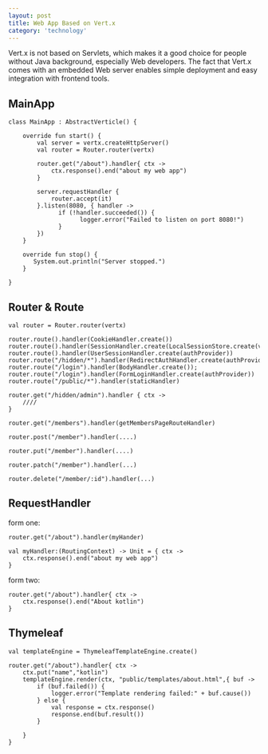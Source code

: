 ```yaml
---
layout: post
title: Web App Based on Vert.x
category: 'technology'
---
```


Vert.x is not based on Servlets, which makes it a good choice for people without Java background, especially Web developers. The fact that Vert.x comes with an embedded Web server enables simple deployment and easy integration with frontend tools.

##  MainApp

```
class MainApp : AbstractVerticle() {

    override fun start() {
        val server = vertx.createHttpServer()
        val router = Router.router(vertx)

        router.get("/about").handler{ ctx ->
            ctx.response().end("about my web app")
        }

        server.requestHandler {
            router.accept(it)
        }.listen(8080, { handler ->
              if (!handler.succeeded()) {
                    logger.error("Failed to listen on port 8080!")
              }
        })
    }

    override fun stop() {
       System.out.println("Server stopped.")
    }

}
```

##  Router & Route

```
val router = Router.router(vertx)

router.route().handler(CookieHandler.create())
router.route().handler(SessionHandler.create(LocalSessionStore.create(vertx)))
router.route().handler(UserSessionHandler.create(authProvider))
router.route("/hidden/*").handler(RedirectAuthHandler.create(authProvider))
router.route("/login").handler(BodyHandler.create());
router.route("/login").handler(FormLoginHandler.create(authProvider))
router.route("/public/*").handler(staticHandler)

router.get("/hidden/admin").handler { ctx ->
    ////
}

router.get("/members").handler(getMembersPageRouteHandler)

router.post("/member").handler(....)

router.put("/member").handler(....)

router.patch("/member").handler(...)

router.delete("/member/:id").handler(...)

```

##  RequestHandler

form one:
```
router.get("/about").handler(myHander)

val myHandler:(RoutingContext) -> Unit = { ctx ->
    ctx.response().end("about my web app")
}
```

form two:

```
router.get("/about").handler{ ctx ->
    ctx.response().end("About kotlin")
}
```

## Thymeleaf

```
val templateEngine = ThymeleafTemplateEngine.create()

router.get("/about").handler{ ctx ->
    ctx.put("name","kotlin")
    templateEngine.render(ctx, "public/templates/about.html",{ buf ->
        if (buf.failed()) {
            logger.error("Template rendering failed:" + buf.cause())
        } else {
            val response = ctx.response()
            response.end(buf.result())
        }

    }
}

```


